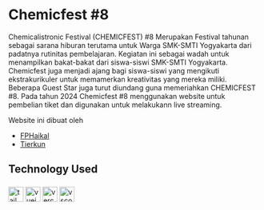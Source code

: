 # Chemicfest #8

Chemicalistronic Festival (CHEMICFEST) #8 Merupakan Festival tahunan sebagai sarana hiburan terutama untuk Warga SMK-SMTI Yogyakarta dari padatnya rutinitas pembelajaran. Kegiatan ini sebagai wadah untuk menampilkan bakat-bakat dari siswa-siswi SMK-SMTI Yogyakarta. Chemicfest juga menjadi ajang bagi siswa-siswi yang mengikuti ekstrakurikuler untuk memamerkan kreativitas yang mereka miliki. Beberapa Guest Star juga turut diundang guna memeriahkan CHEMICFEST #8. Pada tahun 2024 Chemicfest #8 menggunakan website untuk pembelian tiket dan digunakan untuk melakukann live streaming.

Website ini dibuat oleh
- [FPHaikal](https://github.com/fphaikal)
- [Tierkun](https://github.com/Stalker-moment)

###

<h2>Technology Used</h2>

###
<div>
  <img src="https://img.shields.io/badge/Tailwind CSS-06B6D4?logo=tailwindcss&logoColor=black&style=for-the-badge" height="30" alt="tailwindcss logo"  />
  <img src="https://img.shields.io/badge/Vue.js-4FC08D?logo=vuedotjs&logoColor=black&style=for-the-badge" height="30" alt="vuejs logo"  />
  <img src="https://img.shields.io/badge/Vercel-000000?logo=vercel&logoColor=white&style=for-the-badge" height="30" alt="vercel logo"  />
  <img src="https://img.shields.io/badge/Visual Studio Code-007ACC?logo=visualstudiocode&logoColor=white&style=for-the-badge" height="30" alt="vscode logo"  />
</div>
